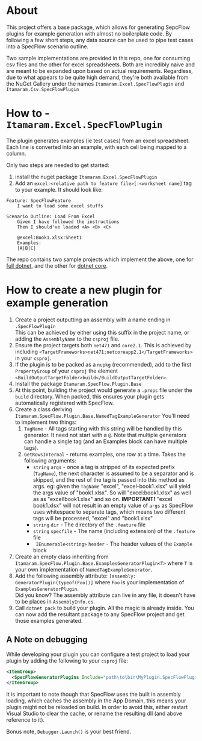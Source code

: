 # About
This project offers a base package, which allows for generating SepcFlow plugins for example generation with almost no boilerplate code. By following a few short steps, any data source can be used to pipe test cases into a SpecFlow scenario outline.

Two sample implementations are provided in this repo, one for consuming csv files and the other for excel spreadsheets. Both are incredibly naive and are meant to be expanded upon based on actual requirements.
Regardless, due to what appears to be quite high demand, they're both available from the NuGet Gallery under the names `Itamaram.Excel.SpecFlowPlugin` and `Itamaram.Csv.SpecFlowPlugin`

# How to - `Itamaram.Excel.SpecFlowPlugin`
The plugin generates examples (ie test cases) from an excel spreadsheet. Each line is converted into an example, with each cell being mapped to a column.

Only two steps are needed to get started:

1. install the nuget package `Itamaram.Excel.SpecFlowPlugin`
1. Add an `excel:<relative path to feature file>[:<worksheet name]` tag to your example.
It should look like:
```gherkin
Feature: SpecFlowFeature
	I want to load some excel stuffs

Scenario Outline: Load From Excel
	Given I have followed the instructions
	Then I should've loaded <A> <B> <C>

	@excel:Book1.xlsx:Sheet1
	Examples: 
	|A|B|C|
```

The repo contains two sample projects which implement the above, one for [full dotnet](Itamaram.Excel.SpecFlowPlugin.IntegrationTests), and the other for [dotnet core](Itamaram.Excel.SpecFlowPlugin.DotNetCore.IntegrationTests). 

# How to create a new plugin for example generation
1. Create a project outputting an assembly with a name ending in `.SpecFlowPlugin`  
   This can be achieved by either using this suffix in the project name, or adding the `AssemblyName` to the `csproj` file.
1. Ensure the project targets both `net471` and `core2.1`. This is achieved by including `<TargetFrameworks>net471;netcoreapp2.1</TargetFrameworks>` in your `csproj`. 
1. If the plugin is to be packed as a `nupkg` (recommended), add to the first `PropertyGroup` of your `csproj` the element `<BuildOutputTargetFolder>build</BuildOutputTargetFolder>`. 
1. Install the package `Itamaram.SpecFlow.Plugin.Base`
1. At this point, building the project would generate a `.props` file under the `build` directory. When packed, this ensures your plugin gets automatically registered with SpecFlow.
1. Create a class deriving `Itamaram.SpecFlow.Plugin.Base.NamedTagExampleGenerator`
You'll need to implement two things:
   1. `TagName` - All tags starting with this string will be handled by this generator. It need not start with a `@`. Note that multiple generators can handle a single tag (and an Examples block can have multiple tags).
   1. `GetRowsInternal` - returns examples, one row at a time. Takes the following arguments:
      * `string` `args` - once a tag is stripped of its expected prefix (`TagName`), the next character is assumed to be a separator and is skipped, and the rest of the tag is passed into this method as args. eg: given the `TagName` "excel", "excel-book1.xlsx" will yield the args value of "book1.xlsx". So will "excel:book1.xlsx" as well as as "excel!book1.xlsx" and so on.
      **IMPORTANT!** "excel book1.xlsx" will not result in an empty value of `args` as SpecFlow uses whitespace to separate tags, which means two different tags will be processed, "excel" and "book1.xlsx"
      * `string` `dir` - The directory of the `.feature` file
      * `string` `specfile` - The name (including extension) of the `.feature` file
      * ` IEnumerable<string>` `header` - The header values of the `Example` block
1. Create an empty class inheriting from `Itamaram.SpecFlow.Plugin.Base.ExamplesGeneratorPlugin<T>` where `T` is your own implementation of `NamedTagExampleGenerator`.
1. Add the following assembly attribute: `[assembly: GeneratorPlugin(typeof(Foo))]` where `Foo` is your implementation of `ExamplesGeneratorPlugin`.  
Did you know? The assembly attribute can live in any file, it doesn't have to be places in `AssemblyInfo.cs`.
1. Call `dotnet pack` to build your plugin. All the magic is already inside. You can now add the resultant package to any SpecFlow project and get those examples generated.
  
  ## A Note on debugging
  While developing your plugin you can configure a test project to load your plugin by adding the following to your `csproj` file:
  ```xml
  <ItemGroup>
    <SpecFlowGeneratorPlugins Include="path\to\bin\MyPlugin.SpecFlowPlugin.dll" />
  </ItemGroup>
  ```
It is important to note though that SpecFlow uses the built in assembly loading, which caches the assembly in the App Domain, this means your plugin might not be reloaded on build. In order to avoid this, either restart Visual Studio to clear the cache, or rename the resulting dll (and above reference to it).

Bonus note, `Debugger.Launch()` is your best friend.